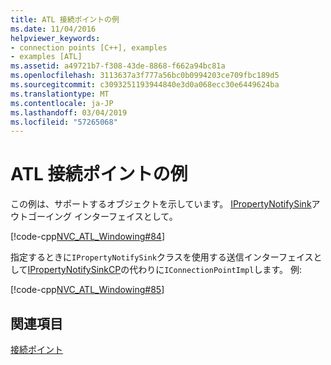 ```yaml
---
title: ATL 接続ポイントの例
ms.date: 11/04/2016
helpviewer_keywords:
- connection points [C++], examples
- examples [ATL]
ms.assetid: a49721b7-f308-43de-8868-f662a94bc81a
ms.openlocfilehash: 3113637a3f777a56bc0b0994203ce709fbc189d5
ms.sourcegitcommit: c3093251193944840e3d0a068ecc30e6449624ba
ms.translationtype: MT
ms.contentlocale: ja-JP
ms.lasthandoff: 03/04/2019
ms.locfileid: "57265068"
---
```

# <a name="atl-connection-point-example"></a>ATL 接続ポイントの例

この例は、サポートするオブジェクトを示しています。 [IPropertyNotifySink](/windows/desktop/api/ocidl/nn-ocidl-ipropertynotifysink)アウトゴーイング インターフェイスとして。

[!code-cpp[NVC_ATL_Windowing#84](../atl/codesnippet/cpp/atl-connection-point-example_1.h)]

指定するときに`IPropertyNotifySink`クラスを使用する送信インターフェイスとして[IPropertyNotifySinkCP](../atl/reference/ipropertynotifysinkcp-class.md)の代わりに`IConnectionPointImpl`します。 例:

[!code-cpp[NVC_ATL_Windowing#85](../atl/codesnippet/cpp/atl-connection-point-example_2.h)]

## <a name="see-also"></a>関連項目

[接続ポイント](../atl/atl-connection-points.md)
